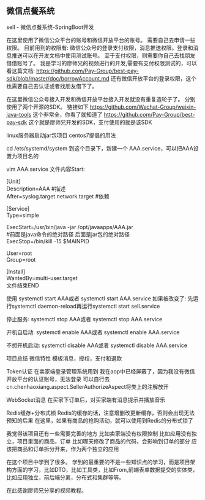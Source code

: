 ## 微信点餐系统
sell - 微信点餐系统-SpringBoot开发

在这里使用了微信公众平台的账号和微信开放平台的账号。
需要自己去申请一些权限。
目前用到的权限有:
微信公众号的登录支付权限，消息推送权限。登录和消息推送可以在开发文档中使用测试账号。
至于支付权限，则需要你自己去找朋友借借账号了。
我是学习的廖师兄的视频进行的开发,需要有支付权限测试的，可以看这篇文档:
https://github.com/Pay-Group/best-pay-sdk/blob/master/doc/borrowAccount.md
还有微信开放平台的登录权限，这个也需要自己去认证或者找朋友借下了。

在这里微信公众号接入开发和微信开放平台接入开发就没有重复造轮子了。
分别使用了两个开源的SDK。
链接如下
https://github.com/Wechat-Group/weixin-java-tools 这个非常全，你看了就知道了
https://github.com/Pay-Group/best-pay-sdk 这个就是廖师兄开发的SDK，支付使用的就是该SDK

linux服务器启动jar包项目
centos7提倡的用法

cd /ets/systemd/system
到这个目录下，新建一个 AAA.service，可以把AAA设置为项目名的

vim AAA.service
文件内容Start:

[Unit]  
Description=AAA #描述  
After=syslog.target network.target  #依赖  

[Service]  
Type=simple  

ExecStart=/usr/bin/java -jar /opt/javaapps/AAA.jar  
#前面是java命令的绝对路径  后面是jar包的绝对路径  
ExecStop=/bin/kill -15 $MAINPID   

User=root  
Group=root   

[Install]  
WantedBy=multi-user.target  
文件结束END

使用
systemctl start AAA或者
systemctl start AAA.service
如果被改变了:
先运行systemctl daemon-reload再运行systemctl start sell.service

停止服务:
systemctl stop AAA或者
systemctl stop AAA.service

开机自启动:
systemctl enable AAA或者
systemctl enable AAA.service

不想开机启动:
systemctl disable AAA或者
systemctl disable AAA.service

项目总结
微信特性
模板消息，授权，支付和退款

Token认证
在卖家端登录管理系统用到
我在aop中已经屏蔽了，因为我没有微信开放平台的认证账号，无法登录
可以自行去cn.chenhaoxiang.aspect.SellerAuthorizeAspect将类上的注解放开

WebSocket消息
在买家下订单后，对买家端有消息提示并播放音乐

Redis缓存+分布式锁
Redis的缓存的话，注意增删改更新缓存，否则会出现无法预知的后果
在这里，如果有商品的抢购活动，就可以使用到Redis的分布式锁了

我觉得该项目还有一些需要完善的地方
比如卖家端没有权限控制
比如应用没有独立，项目里面的商品，订单
比如哪天修改了商品的代码，会影响到订单的部分
应该把商品和订单拆分开来，作为两个独立的应用

在这个项目中学到了很多。
学到的最重要的不是一些知识点的学习，而是项目架构方面的学习，比如DTO，比如工具类，比如From,前端表单数据提交的实体类，比如应用独立，前后端分离，分布式和集群等等。

在此感谢廖师兄分享的视频教程。